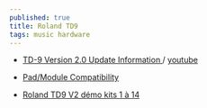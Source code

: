 ```yaml
---
published: true
title: Roland TD9
tags: music hardware
---
```

- [TD-9 Version 2.0 Update Information ](https://rolandus.zendesk.com/hc/en-us/articles/201958339-TD-9-TD-9-Version-2-0-Update-Information) / [youtube](https://www.youtube.com/watch?v=jiWt3ZdmOe8)

- [Pad/Module Compatibility](https://en.wikipedia.org/wiki/Roland_V-Drums#Pad/Module_Compatibility)

- [Roland TD9 V2 démo kits 1 à 14](https://www.youtube.com/watch?v=hIw6iAHNg4s)